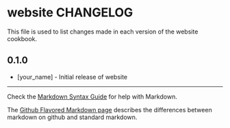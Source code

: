 website CHANGELOG
=================

This file is used to list changes made in each version of the website cookbook.

0.1.0
-----
- [your_name] - Initial release of website

- - -
Check the [Markdown Syntax Guide](http://daringfireball.net/projects/markdown/syntax) for help with Markdown.

The [Github Flavored Markdown page](http://github.github.com/github-flavored-markdown/) describes the differences between markdown on github and standard markdown.
